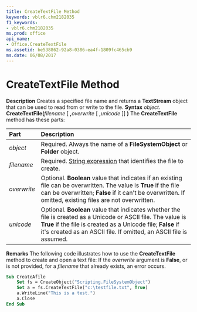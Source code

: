 ```yaml
---
title: CreateTextFile Method
keywords: vblr6.chm2182035
f1_keywords:
- vblr6.chm2182035
ms.prod: office
api_name:
- Office.CreateTextFile
ms.assetid: be538862-92a8-0386-ea4f-1809fc465cb9
ms.date: 06/08/2017
---
```



# CreateTextFile Method



 **Description**
Creates a specified file name and returns a  **TextStream** object that can be used to read from or write to the file.
 **Syntax**
 _object_. **CreateTextFile(**_filename_ [ **,**_overwrite_ [ **,**_unicode_ ]] **)**
The  **CreateTextFile** method has these parts:


|**Part**|**Description**|
|:-----|:-----|
| _object_|Required. Always the name of a  **FileSystemObject** or **Folder** object.|
| _filename_|Required. [String expression](vbe-glossary.md) that identifies the file to create.|
| _overwrite_|Optional.  **Boolean** value that indicates if an existing file can be overwritten. The value is **True** if the file can be overwritten; **False** if it can't be overwritten. If omitted, existing files are not overwritten.|
| _unicode_|Optional.  **Boolean** value that indicates whether the file is created as a Unicode or ASCII file. The value is **True** if the file is created as a Unicode file; **False** if it's created as an ASCII file. If omitted, an ASCII file is assumed.|
 **Remarks**
The following code illustrates how to use the  **CreateTextFile** method to create and open a text file:
If the  _overwrite_ argument is **False**, or is not provided, for a _filename_ that already exists, an error occurs.



```vb
Sub CreateAfile
    Set fs = CreateObject("Scripting.FileSystemObject")
    Set a = fs.CreateTextFile("c:\testfile.txt", True)
    a.WriteLine("This is a test.")
    a.Close
End Sub
```


